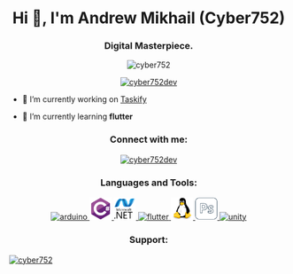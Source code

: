 <h1 align="center">Hi 👋, I'm Andrew Mikhail (Cyber752)</h1>
<h3 align="center">Digital Masterpiece.</h3>

<p align="center"> <img src="https://komarev.com/ghpvc/?username=cyber752&label=Profile%20views&color=0e75b6&style=flat" alt="cyber752" /> </p>

<p align="center"> <a href="https://twitter.com/cyber752dev" target="blank"><img src="https://img.shields.io/twitter/follow/cyber752dev?logo=twitter&style=for-the-badge" alt="cyber752dev" /></a> </p>

- 🔭 I’m currently working on [Taskify](https://github.com/cyber752/Taskify)

- 🌱 I’m currently learning **flutter**

<h3 align="center">Connect with me:</h3>
<p align="center">
<a href="https://twitter.com/cyber752dev" target="blank"><img align="center" src="https://raw.githubusercontent.com/rahuldkjain/github-profile-readme-generator/master/src/images/icons/Social/twitter.svg" alt="cyber752dev" height="30" width="40" /></a>
</p>

<h3 align="center">Languages and Tools:</h3>
<p align="center"> <a href="https://www.arduino.cc/" target="_blank" rel="noreferrer"> <img src="https://cdn.worldvectorlogo.com/logos/arduino-1.svg" alt="arduino" width="40" height="40"/> </a> <a href="https://www.w3schools.com/cs/" target="_blank" rel="noreferrer"> <img src="https://raw.githubusercontent.com/devicons/devicon/master/icons/csharp/csharp-original.svg" alt="csharp" width="40" height="40"/> </a> <a href="https://dotnet.microsoft.com/" target="_blank" rel="noreferrer"> <img src="https://raw.githubusercontent.com/devicons/devicon/master/icons/dot-net/dot-net-original-wordmark.svg" alt="dotnet" width="40" height="40"/> </a> <a href="https://flutter.dev" target="_blank" rel="noreferrer"> <img src="https://www.vectorlogo.zone/logos/flutterio/flutterio-icon.svg" alt="flutter" width="40" height="40"/> </a> <a href="https://www.linux.org/" target="_blank" rel="noreferrer"> <img src="https://raw.githubusercontent.com/devicons/devicon/master/icons/linux/linux-original.svg" alt="linux" width="40" height="40"/> </a> <a href="https://www.photoshop.com/en" target="_blank" rel="noreferrer"> <img src="https://raw.githubusercontent.com/devicons/devicon/master/icons/photoshop/photoshop-line.svg" alt="photoshop" width="40" height="40"/> </a> <a href="https://unity.com/" target="_blank" rel="noreferrer"> <img src="https://www.vectorlogo.zone/logos/unity3d/unity3d-icon.svg" alt="unity" width="40" height="40"/> </a> </p>

<h3 align="center">Support:</h3>
<p><a href="https://ko-fi.com/cyber752"> <img align="center" src="https://cdn.ko-fi.com/cdn/kofi3.png?v=3" height="50" width="210" alt="cyber752" /></a></p><br><br>

